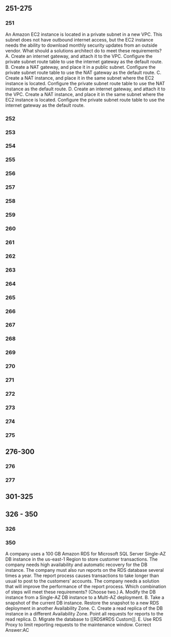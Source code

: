 ## 251-275
### 251
An Amazon EC2 instance is located in a private subnet in a new VPC. This subnet does not have outbound internet access, but the EC2 instance
needs the ability to download monthly security updates from an outside vendor.
What should a solutions architect do to meet these requirements?
A. Create an internet gateway, and attach it to the VPC. Configure the private subnet route table to use the internet gateway as the default
route.
B. Create a NAT gateway, and place it in a public subnet. Configure the private subnet route table to use the NAT gateway as the default route.
C. Create a NAT instance, and place it in the same subnet where the EC2 instance is located. Configure the private subnet route table to use
the NAT instance as the default route.
D. Create an internet gateway, and attach it to the VPC. Create a NAT instance, and place it in the same subnet where the EC2 instance is
located. Configure the private subnet route table to use the internet gateway as the default route.
### 252
### 253
### 254
### 255
### 256
### 257
### 258
### 259
### 260
### 261
### 262
### 263
### 264
### 265
### 266
### 267
### 268
### 269
### 270
### 271
### 272
### 273
### 274
### 275

## 276-300
### 276
### 277
## 301-325
## 326 - 350

### 326


### 350
A company uses a 100 GB Amazon RDS for Microsoft SQL Server Single-AZ DB instance in the us-east-1 Region to store customer transactions.
The company needs high availability and automatic recovery for the DB instance.
The company must also run reports on the RDS database several times a year. The report process causes transactions to take longer than usual to
post to the customers’ accounts. The company needs a solution that will improve the performance of the report process.
Which combination of steps will meet these requirements? (Choose two.)
A. Modify the DB instance from a Single-AZ DB instance to a Multi-AZ deployment.
B. Take a snapshot of the current DB instance. Restore the snapshot to a new RDS deployment in another Availability Zone.
C. Create a read replica of the DB instance in a different Availability Zone. Point all requests for reports to the read replica.
D. Migrate the database to [[RDS#RDS Custom]].
E. Use RDS Proxy to limit reporting requests to the maintenance window.
Correct Answer:AC